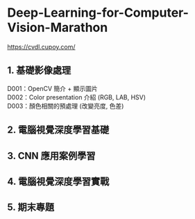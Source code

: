 # Deep-Learning-for-Computer-Vision-Marathon

https://cvdl.cupoy.com/


## 1. 基礎影像處理
D001：OpenCV 簡介 + 顯示圖片<br>
D002：Color presentation 介紹 (RGB, LAB, HSV)<br>
D003：顏色相關的預處理 (改變亮度, 色差)<br>

## 2. 電腦視覺深度學習基礎

## 3. CNN 應用案例學習

## 4. 電腦視覺深度學習實戰

## 5. 期末專題
